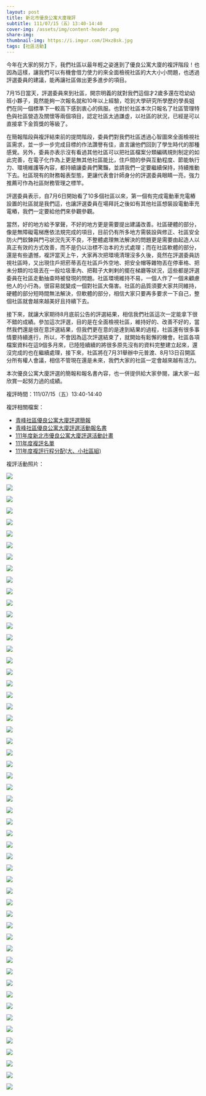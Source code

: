 ```yaml
---
layout: post
title: 新北市優良公寓大廈複評
subtitle: 111/07/15（五）13:40-14:40
cover-img: /assets/img/content-header.png
share-img: 
thumbnail-img: https://i.imgur.com/IHxzBsk.jpg
tags: [社區活動]
---
```


今年在大家的努力下，我們社區以最年輕之姿進到了優良公寓大廈的複評階段！也因為這樣，讓我們可以有機會借力使力的來全面檢視社區的大大小小問題，也透過評選委員的建議，能再讓社區做出更多進步的項目。

7月15日當天，評選委員來到社區，開宗明義的就對我們這個才2歲多還在唸幼幼班小夥子，竟然能夠一次報名就和10年以上經驗，唸到大學研究所學歷的學長姐們在同一個標準下一較高下感到衷心的佩服。也對於社區本次只報名了社區管理特色與社區營造及關懷等兩個項目，認定社區太過謙虛，以社區的狀況，已經是可以直接拿下金質獎的等級了。

在簡報階段與複評結束前的提問階段，委員們對我們社區透過心智圖來全面檢視社區需求，並一步一步完成目標的作法讚譽有佳，直言讓他們回到了學生時代的那種感覺。另外，委員亦表示沒有看過其他社區可以把社區檔案分類編碼規則制定的如此完善，在電子化作為上更是無其他社區能比，住戶間的參與互動程度、節能執行力、環境維護等內容，都持續讓委員們驚豔，並請我們一定要繼續保持，持續推動下去。社區現有的財務報表型態，更讓代表會計師身分的評選委員眼睛一亮，強力推薦可作為社區財務管理之標竿。

評選委員表示，自7月6日開始看了10多個社區以來，第一個有完成電動車充電樁設置的社區就是我們這，也讓評選委員在場拜託之後如有其他社區想裝設電動車充電樁，我們一定要給他們來參觀參觀。

當然，好的地方給予掌聲，不好的地方更是需要提出建議改善。社區硬體的部分，像是無障礙電梯應依法規完成的項目，目前仍有所多地方需裝設與修正、社區安全防火門鉸鍊與門弓狀況先天不良，不整體處理無法解決的問題更是需要由起造人以真正有效的方式改善，而不是仍以治標不治本的方式處理；而在社區軟體的部分，還是有些遺憾，複評當天上午，大家再次把環境清理沒多久後，竟然在評選委員訪視社區時，又出現住戶把菸蒂丟在社區戶外空地、把安全帽等雜物丟在停車格、把未分類的垃圾丟在一般垃圾車內、把鞋子大剌剌的擺在梯廳等狀況，這些都是評選委員在社區走動抽查時被發現的問題。社區環境維持不易，一個人作了一個未顧慮他人的小行為，很容易就變成一個對社區大傷害。社區的品質須要大家共同維持，硬體的部分短時間無法解決，但軟體的部分，相信大家只要再多要求一下自己，整個社區就會越來越美好且持續下去。

接下來，就讓大家期待8月底前公告的評選結果，相信我們社區這次一定能拿下很不錯的成績。參加這次評選，目的是在全面檢視社區，維持好的、改善不好的，當然我們還是很在意評選結果，但我們更在意的是達到結果的過程，社區還有很多事情要持續進行，所以，不會因為這次評選結束了，就開始有鬆懈的機會。社區各項檔案資料在這9個多月來，已陸陸續續的將很多原先沒有的資料完整建立起來，還沒完成的也在繼續處理，接下來，社區將在7月31舉辦中元普渡、8月13日召開區分所有權人會議，相信不管現在還是未來，我們大家的社區一定會越來越有活力。

本次優良公寓大廈評選的簡報和報名書內容，也一併提供給大家參閱，讓大家一起欣賞一起努力過的成績。

複評時間：111/07/15（五）13:40-14:40

複評相關檔案：

- [青峰社區優良公寓大廈評選簡報](https://reurl.cc/6ZWmkb)
- [青峰社區優良公寓大廈評選活動報名書](https://reurl.cc/vdrRQl)
- [111年度新北市優良公寓大廈評選活動計畫](../assets/post/20220715/111年度新北市優良公寓大廈評選活動計畫.pdf)
- [111年度複評名單](../assets/post/20220715/111年度複評名單.pdf)
- [111年度複評行程分配(大、小社區組)](../assets/post/20220715/111年度複評行程分配(大、小).pdf)

複評活動照片：

![](https://i.imgur.com/rsQQpQy.jpg)

![](https://i.imgur.com/M3Jab1F.jpg)

![](https://i.imgur.com/y4SfQQW.jpg)

![](https://i.imgur.com/xB5f5Ds.jpg)

![](https://i.imgur.com/DfUiEcz.jpg)

![](https://i.imgur.com/aJyM3Ka.jpg)

![](https://i.imgur.com/xHubKqv.jpg)

![](https://i.imgur.com/jj1wgSo.jpg)

![](https://i.imgur.com/5yrequX.jpg)

![](https://i.imgur.com/2arArcS.jpg)

![](https://i.imgur.com/RzWhlxF.jpg)

![](https://i.imgur.com/slTJlf6.jpg)

![](https://i.imgur.com/b3ztVYP.jpg)

![](https://i.imgur.com/sPimVAf.jpg)

![](https://i.imgur.com/3uAJaMu.jpg)

![](https://i.imgur.com/92KVQw1.jpg)

![](https://i.imgur.com/qZBXW64.jpg)

![](https://i.imgur.com/jbxNYAY.jpg)

![](https://i.imgur.com/q8WqbQb.jpg)

![](https://i.imgur.com/SdbtiMB.jpg)

![](https://i.imgur.com/NRbk6an.jpg)

![](https://i.imgur.com/iwDJXpb.jpg)

![](https://i.imgur.com/qWv1Q23.jpg)

![](https://i.imgur.com/qxaiSUy.jpg)

![](https://i.imgur.com/CJwQ7w1.jpg)

![](https://i.imgur.com/Yz5OXbJ.jpg)

![](https://i.imgur.com/3zyiYHC.jpg)

![](https://i.imgur.com/YbTdV0B.jpg)

![](https://i.imgur.com/cONaIev.jpg)

![](https://i.imgur.com/R0dFIZ5.jpg)

![](https://i.imgur.com/4SY4KY4.jpg)

![](https://i.imgur.com/yZmcojC.jpg)

![](https://i.imgur.com/RL1jZ8S.jpg)

![](https://i.imgur.com/SHEvWMY.jpg)

![](https://i.imgur.com/40yK3SN.jpg)

![](https://i.imgur.com/ZW8nGcq.jpg)

![](https://i.imgur.com/4s1EEMU.jpg)

![](https://i.imgur.com/008j8hn.jpg)

![](https://i.imgur.com/6FpL82I.jpg)

![](https://i.imgur.com/XvcTxtP.jpg)

![](https://i.imgur.com/2YkSGXx.jpg)

![](https://i.imgur.com/zwKKzJI.jpg)

![](https://i.imgur.com/VPbHdvH.jpg)

![](https://i.imgur.com/2atbA6Y.jpg)

![](https://i.imgur.com/Mxye9fU.jpg)

![](https://i.imgur.com/6afdkeB.jpg)

![](https://i.imgur.com/QDnSPZ5.jpg)

![](https://i.imgur.com/LQ4AdvY.jpg)

![](https://i.imgur.com/WM1PVR9.jpg)

![](https://i.imgur.com/IHxzBsk.jpg)

![](https://i.imgur.com/pMxbVTD.jpg)

![](https://i.imgur.com/mx7uLS8.jpg)

![](https://i.imgur.com/zzFarTS.jpg)

![](https://i.imgur.com/3fDGSB5.jpg)

